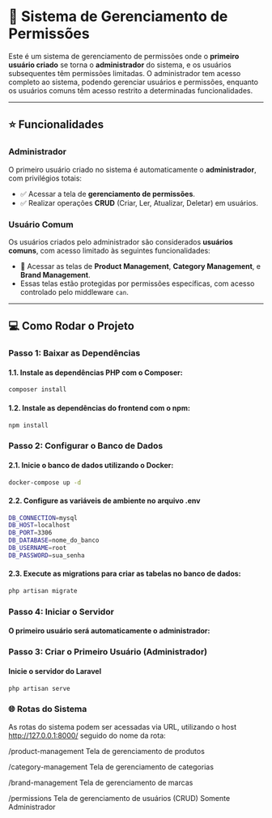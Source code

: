 # 🚀 Sistema de Gerenciamento de Permissões

Este é um sistema de gerenciamento de permissões onde o **primeiro usuário criado** se torna o **administrador** do sistema, e os usuários subsequentes têm permissões limitadas. O administrador tem acesso completo ao sistema, podendo gerenciar usuários e permissões, enquanto os usuários comuns têm acesso restrito a determinadas funcionalidades.

---

## ⭐ Funcionalidades

### **Administrador**
O primeiro usuário criado no sistema é automaticamente o **administrador**, com privilégios totais:
- ✅ Acessar a tela de **gerenciamento de permissões**.
- ✅ Realizar operações **CRUD** (Criar, Ler, Atualizar, Deletar) em usuários.

### **Usuário Comum**
Os usuários criados pelo administrador são considerados **usuários comuns**, com acesso limitado às seguintes funcionalidades:
- 🔐 Acessar as telas de **Product Management**, **Category Management**, e **Brand Management**.
- Essas telas estão protegidas por permissões específicas, com acesso controlado pelo middleware `can`.

---

## 💻 Como Rodar o Projeto

### **Passo 1: Baixar as Dependências**

#### 1.1. Instale as dependências PHP com o Composer:
```bash
composer install
```

#### 1.2. Instale as dependências do frontend com o npm:
```bash
npm install
```

### **Passo 2: Configurar o Banco de Dados**

#### 2.1. Inicie o banco de dados utilizando o Docker:
```bash
docker-compose up -d
```

#### 2.2. Configure as variáveis de ambiente no arquivo .env
```bash
DB_CONNECTION=mysql
DB_HOST=localhost
DB_PORT=3306
DB_DATABASE=nome_do_banco
DB_USERNAME=root
DB_PASSWORD=sua_senha
```


#### 2.3. Execute as migrations para criar as tabelas no banco de dados:
```bash
php artisan migrate
```

### **Passo 4: Iniciar o Servidor**

#### O primeiro usuário será automaticamente o administrador:


### **Passo 3: Criar o Primeiro Usuário (Administrador)**

#### Inicie o servidor do Laravel
```bash
php artisan serve
```

### **🌐 Rotas do Sistema**
As rotas do sistema podem ser acessadas via URL, utilizando o host http://127.0.0.1:8000/ seguido do nome da rota:

/product-management
Tela de gerenciamento de produtos

/category-management
Tela de gerenciamento de categorias

/brand-management
Tela de gerenciamento de marcas

/permissions
Tela de gerenciamento de usuários (CRUD)
Somente Administrador
